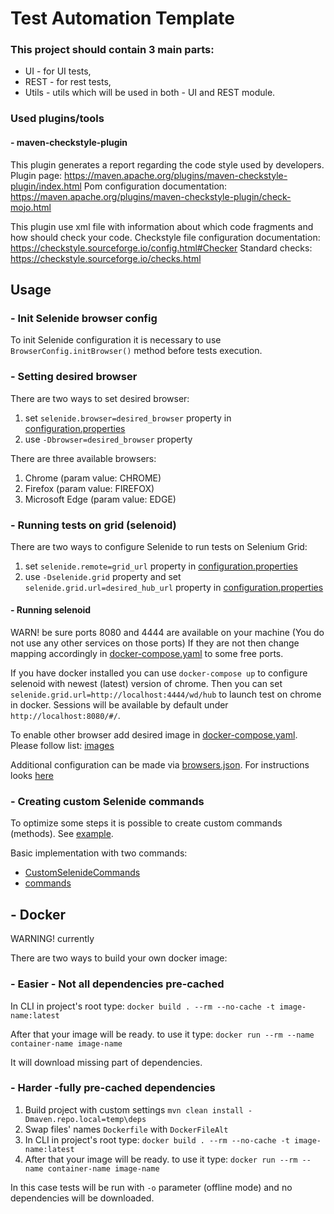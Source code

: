 # Test Automation Template

### This project should contain 3 main parts:

* UI - for UI tests,
* REST - for rest tests,
* Utils - utils which will be used in both - UI and REST module.

### Used plugins/tools

#### - maven-checkstyle-plugin

This plugin generates a report regarding the code style used by developers. Plugin
page: https://maven.apache.org/plugins/maven-checkstyle-plugin/index.html
Pom configuration documentation: https://maven.apache.org/plugins/maven-checkstyle-plugin/check-mojo.html

This plugin use xml file with information about which code fragments and how should check your code. Checkstyle file
configuration documentation: https://checkstyle.sourceforge.io/config.html#Checker
Standard checks: https://checkstyle.sourceforge.io/checks.html

## Usage

### - Init Selenide browser config

To init Selenide configuration it is necessary to use `BrowserConfig.initBrowser()` method before tests execution.

### - Setting desired browser

There are two ways to set desired browser:

1. set `selenide.browser=desired_browser` property
   in [configuration.properties](src/main/resources/configuration/configuration.properties)
2. use `-Dbrowser=desired_browser` property

There are three available browsers:

1. Chrome (param value: CHROME)
2. Firefox (param value: FIREFOX)
3. Microsoft Edge (param value: EDGE)

### - Running tests on grid (selenoid)

There are two ways to configure Selenide to run tests on Selenium Grid:

1. set `selenide.remote=grid_url` property
   in [configuration.properties](src/main/resources/configuration/configuration.properties)
2. use `-Dselenide.grid` property and set `selenide.grid.url=desired_hub_url` property
   in [configuration.properties](src/main/resources/configuration/configuration.properties)

#### - Running selenoid

WARN! be sure ports 8080 and 4444 are available on your machine (You do not use any other services on those ports)
If they are not then change mapping accordingly in [docker-compose.yaml](docker-compose.yml) to some free ports.

If you have docker installed you can use `docker-compose up` to configure selenoid with newest (latest) version of
chrome. Then you can set `selenide.grid.url=http://localhost:4444/wd/hub` to launch test on chrome in docker. Sessions
will be available by default under `http://localhost:8080/#/`.

To enable other browser add desired image in [docker-compose.yaml](docker-compose.yml). Please follow list:
[images](https://aerokube.com/images/latest/)

Additional configuration can be made via [browsers.json](files/browsers.json). For instructions looks
[here](https://aerokube.com/selenoid/latest/#_browsers_configuration_file)

### - Creating custom Selenide commands

To optimize some steps it is possible to create custom commands (methods).
See [example](https://github.com/selenide/selenide/tree/master/statics/src/test/java/integration/customcommands).

Basic implementation with two commands:

- [CustomSelenideCommands](src/main/java/pl/bugdemons/ui/selenide/CustomSelenideCommands.java)
- [commands](src/main/java/pl/bugdemons/ui/selenide/customcommand)

## - Docker

WARNING! currently

There are two ways to build your own docker image:

### - Easier - Not all dependencies pre-cached

In CLI in project's root type: `docker build . --rm --no-cache -t image-name:latest`

After that your image will be ready. to use it type: `docker run --rm --name container-name image-name`

It will download missing part of dependencies.

### - Harder -fully pre-cached dependencies

1. Build project with custom settings `mvn clean install -Dmaven.repo.local=temp\deps`
2. Swap files' names `Dockerfile` with `DockerFileAlt`
3. In CLI in project's root type: `docker build . --rm --no-cache -t image-name:latest`
4. After that your image will be ready. to use it type: `docker run --rm --name container-name image-name`

In this case tests will be run with `-o` parameter (offline mode) and no dependencies will be downloaded.


